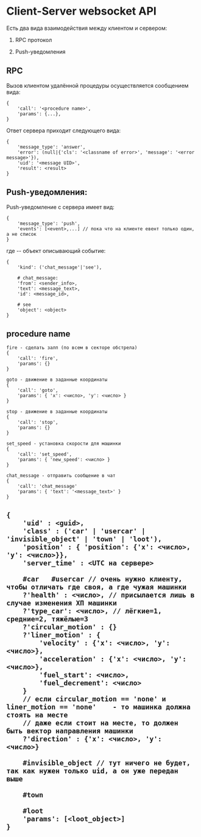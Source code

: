 ﻿
# Client-Server websocket API

Есть два вида взаимодействия между клиентом и сервером:

1. RPC протокол

2. Push-уведомления


## RPC

Вызов клиентом удалённой процедуры осуществляется сообщением вида:

    {
        'call': '<procedure name>',
        'params': {...},
    }

Ответ сервера приходит следующего вида:

    {
        'message_type': 'answer',
        'error': (null|{'cls': '<classname of error>', 'message': '<error message>'}),
        'uid': '<message UID>',
        'result': <result>
    }


## Push-уведомления:

Push-уведомление с сервера имеет вид:

    {
        'message_type': 'push',
        'events': [<event>,...] // пока что на клиенте евент только один, а не список
    }

где <event> -- объект описывающий событие:

    {
        'kind': ('chat_message'|'see'),

        # chat_message:
        'from': <sender_info>,
        'text': <message_text>,
        'id': <message_id>,

        # see
        'object': <object>
    }
    

	
## procedure name
	fire - сделать залп (по всем в секторе обстрела)
	{
	    'call': 'fire',
        'params': {}
	}
	
	goto - движение в заданные координаты
	{
		'call': 'goto',
        'params': { 'x': <число>, 'y': <число> }
	}

	stop - движение в заданные координаты
	{
		'call': 'stop',
        'params': {}
	}
	
	set_speed - установка скорости для машинки
	{
		'call': 'set_speed',
        'params': { 'new_speed': <число> }
	}
	
	chat_message - отправить сообщение в чат
	{
		'call': 'chat_message'
        'params': { 'text': '<message_text>' }
	}
	
	
## <object>
	{
		'uid' : <guid>,
		'class' : ('car' | 'usercar' | 'invisible_object' | 'town' | 'loot'),
		'position' : { 'position': {'x': <число>, 'y': <число>}},
		'server_time' : <UTC на сервере>
		
		#car   #usercar // очень нужно клиенту, чтобы отличать где своя, а где чужая машинки
		?'health' : <число>, // присылается лишь в случае изменения ХП машинки
		?'type_car': <число>, // лёгкие=1, средние=2, тяжёлые=3 
		?'circular_motion' : {}
		?'liner_motion' : {
			'velocity' : {'x': <число>, 'y': <число>},
			'acceleration' : {'x': <число>, 'y': <число>},
			'fuel_start': <число>,
			'fuel_decrement': <число>
		}
		// если circular_motion == 'none' и liner_motion == 'none'    - то машинка должна стоять на месте
		// даже если стоит на месте, то должен быть вектор направления машинки
		?'direction' : {'x': <число>, 'y': <число>}  
		
		#invisible_object // тут ничего не будет, так как нужен только uid, а он уже передан выше
		
		#town
		
		#loot
		'params': [<loot_object>]
	}
	